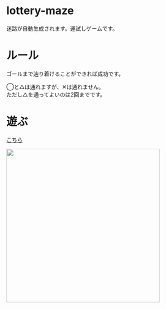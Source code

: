 # lottery-maze
迷路が自動生成されます。運試しゲームです。

# ルール
ゴールまで辿り着けることができれば成功です。

◯と△は通れますが、✕は通れません。<br>
ただし△を通ってよいのは2回までです。

# 遊ぶ

[こちら](https://feather16.github.io/lottery-maze/)

<img src="image/LotteryMaze_preview.png" width=400>

